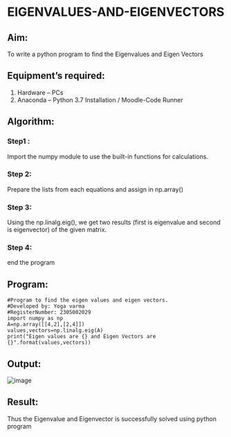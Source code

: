 # EIGENVALUES-AND-EIGENVECTORS
## Aim:
To write a python program to find the Eigenvalues and Eigen Vectors
## Equipment’s required:
1. 	Hardware – PCs
2. 	Anaconda – Python 3.7 Installation / Moodle-Code Runner
## Algorithm:
### Step1 : 
Import the numpy module to use the built-in functions for calculations.
### Step 2: 
Prepare the lists from each equations and assign in np.array()
### Step 3: 
Using the np.linalg.eig(),  we get two results (first is eigenvalue and second is eigenvector) of the given matrix.
### Step 4: 
end the program

## Program:
```
#Program to find the eigen values and eigen vectors.
#Developed by: Yoga varma
#RegisterNumber: 2305002029
import numpy as np
A=np.array([[4,2],[2,4]])
values,vectors=np.linalg.eig(A)
print("Eigen values are {} and Eigen Vectors are {}".format(values,vectors))
```

## Output:
![image](https://github.com/adhi2k/EIGENVALUES-AND-EIGENVECTORS/assets/145216997/16814be4-baa3-4a63-9342-f7785af244db)

## Result:
Thus the Eigenvalue and Eigenvector is successfully solved using python program
